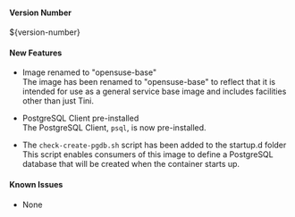 #### Version Number
${version-number}

#### New Features
 - Image renamed to "opensuse-base"  
    The image has been renamed to "opensuse-base" to reflect that it is intended for use as a general service base image and includes
    facilities other than just Tini.

 - PostgreSQL Client pre-installed  
    The PostgreSQL Client, `psql`, is now pre-installed.

 - The `check-create-pgdb.sh` script has been added to the startup.d folder  
    This script enables consumers of this image to define a PostgreSQL database that will be created when the container starts up.

#### Known Issues
 - None
